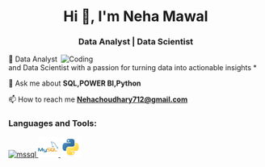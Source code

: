 <h1 align="center">Hi 👋, I'm Neha Mawal</h1>
<h3 align="center">Data Analyst | Data Scientist</h3>
<img align="right" alt="Coding" width="400" src="https://images.pexels.com/photos/6120214/pexels-photo-6120214.jpeg?auto=compress&cs=tinysrgb&w=1260&h=750&dpr=2"

 🌱 Data Analyst and Data Scientist with a passion for turning data into actionable insights *

 💬 Ask me about **SQL,POWER BI,Python**

 📫 How to reach me **Nehachoudhary712@gmail.com**


<p align="left">
</p>

<h3 align="left">Languages and Tools:</h3>
<p align="left"> <a href="https://www.microsoft.com/en-us/sql-server" target="_blank" rel="noreferrer"> <img src="https://www.svgrepo.com/show/303229/microsoft-sql-server-logo.svg" alt="mssql" width="40" height="40"/> </a> <a href="https://www.mysql.com/" target="_blank" rel="noreferrer"> <img src="https://raw.githubusercontent.com/devicons/devicon/master/icons/mysql/mysql-original-wordmark.svg" alt="mysql" width="40" height="40"/> </a> <a href="https://www.python.org" target="_blank" rel="noreferrer"> <img src="https://raw.githubusercontent.com/devicons/devicon/master/icons/python/python-original.svg" alt="python" width="40" height="40"/> </a> </p>
                                                                                                                                                                                                                                                                                                                                                                                                                                                                                                                                                                                                                                                                                                                                                                                
